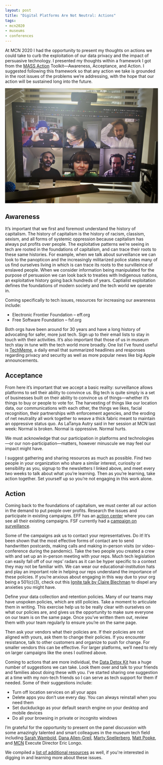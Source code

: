 ```yaml
---
layout: post
title: "Digital Platforms Are Not Neutral: Actions"
tags:
- mcn2020
- museums
- conferences
---
```

At MCN 2020 I had the opportunity to present my thoughts on actions we could take to curb the exploitation of our data privacy and the impact of persuasive technology. I presented my thoughts within a framework I got from the [MASS Action](https://www.museumaction.org) Toolkit—Awareness, Acceptance, and Action. I suggested following this framework so that any action we take is grounded in the root issues of the problems we’re addressing, with the hope that our action will be sustained long into the future.

![The six presenters of the MCN panel discussion on a Google Hangouts screen during a planning call](/images/posts/platforms-are-not-neutral-team.jpeg)

## Awareness
It’s important that we first and foremost understand the history of capitalism. The history of capitalism is the history of racism, classism, sexism, and all forms of systemic oppression because capitalism has always put profits over people. The exploitative patterns we’re seeing in tech are rooted in the foundations of capitalism, and can trace their roots to these same histories. For example, when we talk about surveillance we can look to the panopticon and the increasingly militarized police states many of us find ourselves living in which is can trace its roots to the survilleince of enslaved people. When we consider information being manipulated for the purpose of persuasion we can look back to treaties with Indigenous nations, an exploitative history going back hundreds of years. Captialist exploitation defines the foundations of modern society and the tech world we operate in.

Coming specifically to tech issues, resources for increasing our awareness include:

* Electronic Frontier Foundation – eff.org
* Free Software Foundation – fsf.org

Both orgs have been around for 30 years and have a long history of advocating for safer, more just tech. Sign up to their email lists to stay in touch with their activities. It’s also important that those of us in museum tech stay in tune with the tech world more broadly. One list I’ve found useful is [TechMeme](techmeme.com), a daily email that summarized headlines and responses regarding privacy and security as well as more popular news like big Apple announcements.

## Acceptance
From here it’s important that we accept a basic reality: surveillance allows platforms to sell their ability to convince us. Big tech is quite simply is a set of businesses built on their ability to convince us of things—whether it’s things to buy or people to vote for. The harvesting of things like our location data, our communications with each other, the things we likes, facial recognition, their partnerships with enforcement agencies, and the eroding of net neutrality all work together to weave a thick fabric meant to maintain an oppressive status quo. As LaTanya Autry said in her session at MCN last week: Normal is broken. Normal is oppressive. Normal hurts.

We must acknowledge that our participation in platforms and technologies—or our non-participation—matters, however minuscule we may feel our impact might have.

I suggest gathering and sharing resources as much as possible. Find two people in your organization who share a similar interest, curiosity or sensibility as you, signup to the newsletters I linked above, and meet every two weeks to talk about what you’re learning. Then as you’re learning, take action together. Set yourself up so you’re not engaging in this work alone.

## Action
Coming back to the foundations of capitalism, we must center all our action in the demand to put people over profits. Research the issues and participate in existing campaigns. EFF has an [action center](https://act.eff.org/) where you can see all their existing campaigns. FSF currently had a [campaign on surveillance](https://www.fsf.org/campaigns/campaigns-summaries#surveillance).

Some of the campaigns ask us to contact your representatives. Do it! It’s been shown that the most effective forms of contact are to send handwritten postcards, making calls and making in-person visits (or video-conference during the pandemic). Take the two people you created a crew with and set up an in-person meeting with your reps. Much tech legislation can easily fall off of our reps’ radars as it can be hyper specific to a context they may not be familiar with. We can wear our educational-institution hats and play an important role in helping our reps understand the importance of these policies. If you’re anxious about engaging in this way due to your org being a 501(c)(3), check out this [Ignite talk by Claire Blechman](https://www.youtube.com/watch?v=2xh6ZtRk2bU) to dispel any anxieties you might have.

Define your data collection and retention policies. Many of our teams may have unspoken policies, which are still policies. Take a moment to articulate them in writing. This exercise help us to be really clear with ourselves on what our policies are, and gives us the opportunity to make sure everyone on our team is on the same page. Once you’ve written them out, review them with your team regularly to ensure you’re on the same page.

Then ask your vendors what their policies are. If their policies are not aligned with yours, ask them to change their policies. If you encounter resistance, talk to other customers and organize to push for change. For smaller vendors this can be effective. For larger platforms, we’ll need to rely on larger campaigns like the ones I outlined above.

Coming to actions that are more individual, the [Data Detox Kit](https://datadetoxkit.org/en/home/) has a huge number of suggestions we can take. Look them over and talk to your friends and families about doing these with you. I’ve started sharing one suggestion at a time with my non-tech friends so I can serve as tech support for them if needed. Some of their suggestions include:

* Turn off location services on all your apps
* Delete apps you don’t use every day. You can always reinstall when you need them
* Set duckduckgo as your default search engine on your desktop and mobile devices
* Do all your browsing in private or incognito windows

I’m grateful for the opportunity to present on the panel discussion with some amazingly talented and smart colleagues in the museum tech field including [Sarah Wambold](https://swambold.com), [Dana Allen-Greil](https://danamus.es), [Marty Spellerberg](https://spellerberg.org), [Matt Popke](https://twitter.com/polackio), and [MCN](https://www.mcn.edu) Execute Director Eric Longo.

We compiled a [list of additional resources](https://docs.google.com/document/d/1RBZC9xX90QtqKzvUWQaSkZaAPV7nHmfAjNYTF0-8IQM/edit) as well, if you're interested in digging in and learning more about these issues.
